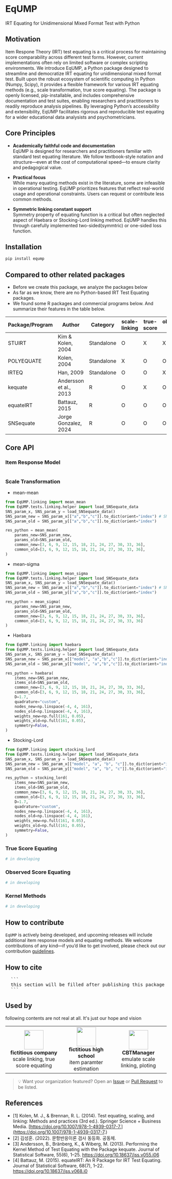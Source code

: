 # EqUMP
IRT Equating for Unidimensional Mixed Format Test with Python

## Motivation
Item Respone Theory (IRT) test equating is a critical process for maintaining score comparability across different test forms. However, current implementations often rely on limited software or complex scripting environments. We introduce EqUMP, a Python package designed to streamline and democratize IRT equating for unidimensional mixed format test. Built upon the robust ecosystem of scientific computing in Python (Numpy, Scipy), it provides a flexible framework for various IRT equating methods (e.g., scale transformation, true score equating). The package is openly licensed, pip-installable, and includes comprehensive documentation and test suites, enabling researchers and practitioners to readily reproduce analysis pipelines. By leveraging Python’s accessibility and extensibility, EqUMP facilitates rigorous and reproducible test equating for a wider educational data analysists and psychometricians.

## Core Principles
- **Academically faithful code and documentation**  
  EqUMP is designed for researchers and practitioners familiar with standard test equating literature. We follow textbook-style notation and structure—even at the cost of computational speed—to ensure clarity and pedagogical value.

- **Practical focus**  
  While many equating methods exist in the literature, some are infeasible in operational testing. EqUMP prioritizes features that reflect real-world usage and operational constraints. Users can request or contribute less common methods.

- **Symmetric linking constant support**  
  Symmetry property of equating function is a critical but often neglected aspect of Haebara or Stocking-Lord linking method. EqUMP handles this through carefully implemented two-sided(symmtric) or one-sided loss function.

## Installation
```bash
pip install eqump
```

## Compared to other related packages
- Before we create this package, we analyze the packages below
- As far as we know, there are no Python-based IRT Test Equating packages.
- We found some R packages and commercial programs below. And summarize their features in the table below.

| Package/Program | Author | Category | scale-linking | true-score | observed-score | kernel | link |
|-----------------|--------|----------|---------------|------------|----------------|--------|--------|
| STUIRT | Kim & Kolen, 2004 | Standalone | O | X | X | X | [download](https://education.uiowa.edu/casma/computer-programs) |
| POLYEQUATE | Kolen, 2004 | Standalone | X | O | O | X |  [download](https://education.uiowa.edu/casma/computer-programs)  |
| IRTEQ | Han, 2009 | Standalone | O | O | X | X | [homepage](http://www.hantest.net/irteq/) |
| kequate | Andersson et al., 2013 | R | O | X | O | O | [cran](https://cran.r-project.org/web/packages/kequate/index.html) |
| equateIRT | Battauz, 2015 | R | O | O | O | X | [cran](https://cran.r-project.org/web/packages/equateIRT/index.html) |
| SNSequate | Jorge Gonzalez, 2024 | R | O | O | O | O |  [download](https://cran.r-project.org/web/packages/SNSequate/index.html)  

## Core API
### Item Response Model
```python
```

### Scale Transformation
- mean-mean
```python
from EqUMP.linking import mean_mean
from EqUMP.tests.linking.helper import load_SNSequate_data
SNS_param_x, SNS_param_y = load_SNSequate_data()
SNS_param_new = SNS_param_x[["a","b","c"]].to_dict(orient="index") # SNSequate에서 y가 구 검사형, X가 신 검사형에 주의
SNS_param_old = SNS_param_y[["a","b","c"]].to_dict(orient="index")

res_python = mean_mean(
    params_new=SNS_param_new,
    params_old=SNS_param_old,
    common_new=[3, 6, 9, 12, 15, 18, 21, 24, 27, 30, 33, 36],
    common_old=[3, 6, 9, 12, 15, 18, 21, 24, 27, 30, 33, 36],
)
```

- mean-sigma
```python
from EqUMP.linking import mean_sigma
from EqUMP.tests.linking.helper import load_SNSequate_data
SNS_param_x, SNS_param_y = load_SNSequate_data()
SNS_param_new = SNS_param_x[["a","b","c"]].to_dict(orient="index") # SNSequate에서 y가 구 검사형, X가 신 검사형에 주의
SNS_param_old = SNS_param_y[["a","b","c"]].to_dict(orient="index")

res_python = mean_sigma(
    params_new=SNS_param_new,
    params_old=SNS_param_old,
    common_new=[3, 6, 9, 12, 15, 18, 21, 24, 27, 30, 33, 36],
    common_old=[3, 6, 9, 12, 15, 18, 21, 24, 27, 30, 33, 36]
)
```

- Haebara
```python
from EqUMP.linking import haebara
from EqUMP.tests.linking.helper import load_SNSequate_data
SNS_param_x, SNS_param_y = load_SNSequate_data()
SNS_param_new = SNS_param_x[["model", "a","b","c"]].to_dict(orient="index")
SNS_param_old = SNS_param_y[["model", "a","b","c"]].to_dict(orient="index")

res_python = haebara(
    items_new=SNS_param_new,
    items_old=SNS_param_old,
    common_new=[3, 6, 9, 12, 15, 18, 21, 24, 27, 30, 33, 36],
    common_old=[3, 6, 9, 12, 15, 18, 21, 24, 27, 30, 33, 36],
    D=1.7,
    quadrature="custom",
    nodes_new=np.linspace(-4, 4, 161),
    nodes_old=np.linspace(-4, 4, 161),
    weights_new=np.full(161, 0.05),
    weights_old=np.full(161, 0.05),
    symmetry=False,
)
```

- Stocking-Lord
```python
from EqUMP.linking import stocking_lord
from EqUMP.tests.linking.helper import load_SNSequate_data
SNS_param_x, SNS_param_y = load_SNSequate_data()
SNS_param_new = SNS_param_x[["model", "a", "b", "c"]].to_dict(orient="index")
SNS_param_old = SNS_param_y[["model", "a", "b", "c"]].to_dict(orient="index")

res_python = stocking_lord(
    items_new=SNS_param_new,
    items_old=SNS_param_old,
    common_new=[3, 6, 9, 12, 15, 18, 21, 24, 27, 30, 33, 36],
    common_old=[3, 6, 9, 12, 15, 18, 21, 24, 27, 30, 33, 36],
    D=1.7,
    quadrature="custom",
    nodes_new=np.linspace(-4, 4, 161),
    nodes_old=np.linspace(-4, 4, 161),
    weights_new=np.full(161, 0.05),
    weights_old=np.full(161, 0.05),
    symmetry=False,
)
```

### True Score Equating
```python
# in developing
```

### Observed Score Equating
```python
# in developing
```

### Kernel Methods
```python
# in developing
```

## How to contribute
`EqUMP` is actively being developed, and upcoming releases will include additional item response models and equating methods.
We welcome contributions of any kind—if you’d like to get involved, please check out our contribution [guidelines](https://github.com/huni1023/EqUMP/blob/main/CONTRIBUTE.md).

## How to cite
<pre>
  ```
  this section will be filled after publishing this package in a peer reviewed journal
  ```
</pre>

## Used by
following contents are not real at all. It's just our hope and vision
<table>
  <tr align="center">
    <td>
      <img src="" height="60"/><br/>
      <strong>fictitious company</strong><br/>
      scale linking, true score equating
    </td>
    <td>
      <img src="" height="60"/><br/>
      <strong>fictitious high school</strong><br/>
      item paramter estimation
    </td>
    <td>
      <img src="" height="60"/><br/>
      <strong>CBTManager</strong><br/>
      emulate scale linking, ploting
    </td>
  </tr>
</table>

> 💡 Want your organization featured? Open an [Issue](https://github.com/huni1023/eqump/issues/new) or [Pull Request](https://github.com/huni1023/eqump/pulls) to be listed.

## References
- [1] Kolen, M. J., & Brennan, R. L. (2014). Test equating, scaling, and linking: Methods and practices (3rd ed.). Springer Science + Business Media. [https://doi.org/10.1007/978-1-4939-0317-7.](https://doi.org/10.1007/978-1-4939-0317-7.)
- [2] 김성훈. (2022). 문항반응이론 검사 동등화. 공동체.
- [3] Andersson, B., Bränberg, K., & Wiberg, M. (2013). Performing the Kernel Method of Test Equating with the Package kequate. Journal of Statistical Software, 55(6), 1–25. https://doi.org/10.18637/jss.v055.i06
- [4] Battauz, M. (2015). equateIRT: An R Package for IRT Test Equating. Journal of Statistical Software, 68(7), 1–22. https://doi.org/10.18637/jss.v068.i0
